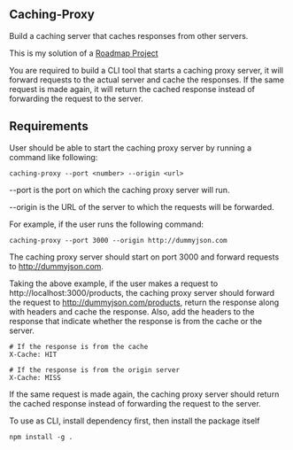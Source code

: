 ## Caching-Proxy

Build a caching server that caches responses from other servers.

This is my solution of a [Roadmap Project](https://roadmap.sh/projects/caching-server)

You are required to build a CLI tool that starts a caching proxy server, it will forward requests to the actual server and cache the responses. If the same request is made again, it will return the cached response instead of forwarding the request to the server.

## Requirements

User should be able to start the caching proxy server by running a command like following:

```
caching-proxy --port <number> --origin <url>
```

--port is the port on which the caching proxy server will run.

--origin is the URL of the server to which the requests will be forwarded.

For example, if the user runs the following command:

```
caching-proxy --port 3000 --origin http://dummyjson.com
```

The caching proxy server should start on port 3000 and forward requests to http://dummyjson.com.

Taking the above example, if the user makes a request to http://localhost:3000/products, the caching proxy server should forward the request to http://dummyjson.com/products, return the response along with headers and cache the response. Also, add the headers to the response that indicate whether the response is from the cache or the server.

```
# If the response is from the cache
X-Cache: HIT

# If the response is from the origin server
X-Cache: MISS
```

If the same request is made again, the caching proxy server should return the cached response instead of forwarding the request to the server.

To use as CLI, install dependency first, then install the package itself

```
npm install -g .
```

